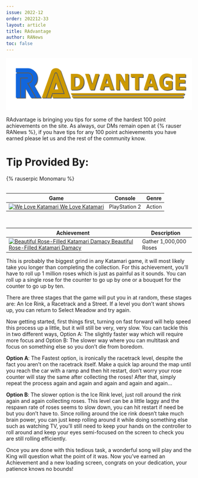 ```yaml
---
issue: 2022-12
order: 202212-33
layout: article
title: RAdvantage
author: RANews
toc: false
---
```


![](../../img/radvantage.png)

RAdvantage is bringing you tips for some of the hardest 100 point achievements on the site. As always, our DMs remain open at {% rauser RANews %}, if you have tips for any 100 point achievements you have earned please let us and the rest of the community know.

# Tip Provided By:

<div class="bingo-winner">
  {% rauserpic Monomaru %}
</div><br>

| Game                                                                                                                                                                                                                                         | Console     | Genre            |
| -------------------------------------------------------------------------------------------------------------------------------------------------------------------------------------------------------------------------------------------- | ----------- | ---------------- |
| <a class="gameicon-link" href="https://retroachievements.org/game/2672" target="_blank" rel="noopener"> <img class="gameicon" src="https://retroachievements.org/Images/057479.png" alt="We Love Katamari"> <span>We Love Katamari</span></a> | PlayStation 2 | Action |

<br>

| Achievement                                                                                                                                                                                                                             | Description                                            |
| --------------------------------------------------------------------------------------------------------------------------------------------------------------------------------------------------------------------------------------- | ------------------------------------------------------ |
| <a class="gameicon-link" href="https://retroachievements.org/achievement/225765" target="_blank" rel="noopener"> <img class="gameicon" src="https://retroachievements.org/Badge/249997.png" alt="Beautiful Rose-Filled Katamari Damacy"> <span>Beautiful Rose-Filled Katamari Damacy</span></a> | Gather 1,000,000 Roses |

This is probably the biggest grind in any Katamari game, it will most likely take you longer than completing the collection. For this achievement, you’ll have to roll up 1 million roses which is just as painful as it sounds. You can roll up a single rose for the counter to go up by one or a bouquet for the counter to go up by ten.

There are three stages that the game will put you in at random, these stages are: An Ice Rink, a Racetrack and a Street. If a level you don’t want shows up, you can return to Select Meadow and try again.

Now getting started, first things first, turning on fast forward will help speed this process up a little, but it will still be very, very slow. You can tackle this in two different ways, Option A: The slightly faster way which will require more focus and Option B: The slower way where you can multitask and focus on something else so you don’t die from boredom.

**Option A**: The Fastest option, is ironically the racetrack level, despite the fact you aren’t on the racetrack itself. Make a quick lap around the map until you reach the car with a ramp and then hit restart, don’t worry your rose counter will stay the same after collecting the roses! After that, simply repeat the process again and again and again and again and again…

**Option B**: The slower option is the Ice Rink level, just roll around the rink again and again collecting roses. This level can be a little laggy and the respawn rate of roses seems to slow down, you can hit restart if need be but you don’t have to. Since rolling around the ice rink doesn’t take much brain power, you can just keep rolling around it while doing something else such as watching TV, you’ll still need to keep your hands on the controller to roll around and keep your eyes semi-focused on the screen to check you are still rolling efficiently.

Once you are done with this tedious task, a wonderful song will play and the King will question what the point of it was. Now you’ve earned an Achievement and a new loading screen, congrats on your dedication, your patience knows no bounds!
